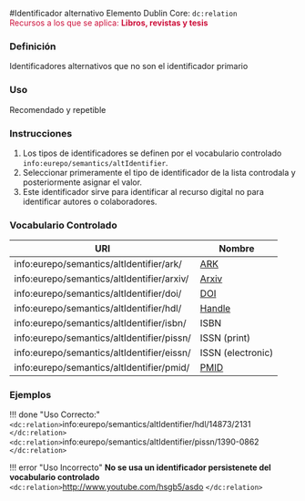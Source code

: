 #Identificador alternativo
Elemento Dublin Core: `dc:relation`  
<span style="color:#CD113B">Recursos a los que se aplica: __Libros, revistas y tesis__ </span>

### __Definición__
Identificadores alternativos que no son el identificador primario

### __Uso__
Recomendado y repetible  

### __Instrucciones__  
1. Los tipos de identificadores se definen por el vocabulario controlado `info:eurepo/semantics/altIdentifier`.
2. Seleccionar primeramente el tipo de identificador de la lista controdala y posteriormente asignar el valor.
3. Este identificador sirve para identificar al recurso digital no para identificar autores o colaboradores.

### __Vocabulario Controlado__
|URI| Nombre |
|---|--------|
|info:eurepo/semantics/altIdentifier/ark/   | [ARK](https://arks.org) |
|info:eurepo/semantics/altIdentifier/arxiv/ | [Arxiv](https://arxiv.org/help/arxiv_identifier) |
|info:eurepo/semantics/altIdentifier/doi/   | [DOI](https://www.doi.org/) |
|info:eurepo/semantics/altIdentifier/hdl/   | [Handle](https://en.wikipedia.org/wiki/Handle_System) |
|info:eurepo/semantics/altIdentifier/isbn/  | ISBN  |
|info:eurepo/semantics/altIdentifier/pissn/ | ISSN (print) |
|info:eurepo/semantics/altIdentifier/eissn/ | ISSN (electronic) |
|info:eurepo/semantics/altIdentifier/pmid/  | [PMID](https://www.bvsspa.es/profesionales/node/358) |

### __Ejemplos__

!!! done "Uso Correcto:"  
    `<dc:relation>`info:eurepo/semantics/altIdentifier/hdl/14873/2131  `</dc:relation>`  
    `<dc:relation>`info:eurepo/semantics/altIdentifier/pissn/1390-0862  `</dc:relation>`


!!! error "Uso Incorrecto"
    **No se usa un identificador persistenete del vocabulario controlado**   
    `<dc:relation>`http://www.youtube.com/hsgb5/asdo `</dc:relation>`   
